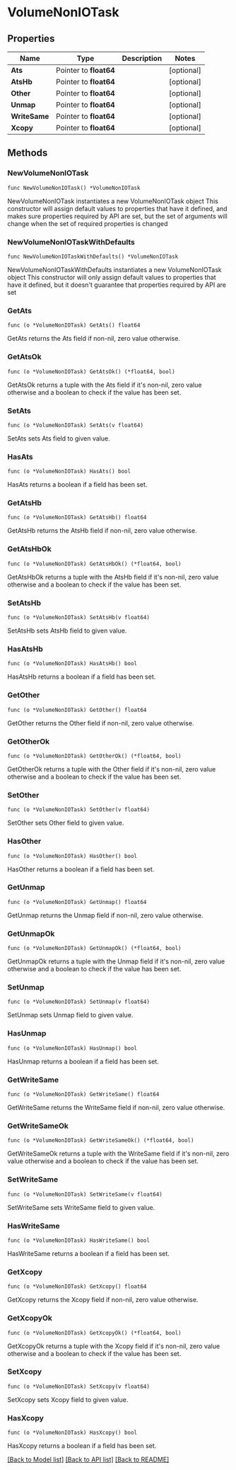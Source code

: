 # VolumeNonIOTask

## Properties

Name | Type | Description | Notes
------------ | ------------- | ------------- | -------------
**Ats** | Pointer to **float64** |  | [optional] 
**AtsHb** | Pointer to **float64** |  | [optional] 
**Other** | Pointer to **float64** |  | [optional] 
**Unmap** | Pointer to **float64** |  | [optional] 
**WriteSame** | Pointer to **float64** |  | [optional] 
**Xcopy** | Pointer to **float64** |  | [optional] 

## Methods

### NewVolumeNonIOTask

`func NewVolumeNonIOTask() *VolumeNonIOTask`

NewVolumeNonIOTask instantiates a new VolumeNonIOTask object
This constructor will assign default values to properties that have it defined,
and makes sure properties required by API are set, but the set of arguments
will change when the set of required properties is changed

### NewVolumeNonIOTaskWithDefaults

`func NewVolumeNonIOTaskWithDefaults() *VolumeNonIOTask`

NewVolumeNonIOTaskWithDefaults instantiates a new VolumeNonIOTask object
This constructor will only assign default values to properties that have it defined,
but it doesn't guarantee that properties required by API are set

### GetAts

`func (o *VolumeNonIOTask) GetAts() float64`

GetAts returns the Ats field if non-nil, zero value otherwise.

### GetAtsOk

`func (o *VolumeNonIOTask) GetAtsOk() (*float64, bool)`

GetAtsOk returns a tuple with the Ats field if it's non-nil, zero value otherwise
and a boolean to check if the value has been set.

### SetAts

`func (o *VolumeNonIOTask) SetAts(v float64)`

SetAts sets Ats field to given value.

### HasAts

`func (o *VolumeNonIOTask) HasAts() bool`

HasAts returns a boolean if a field has been set.

### GetAtsHb

`func (o *VolumeNonIOTask) GetAtsHb() float64`

GetAtsHb returns the AtsHb field if non-nil, zero value otherwise.

### GetAtsHbOk

`func (o *VolumeNonIOTask) GetAtsHbOk() (*float64, bool)`

GetAtsHbOk returns a tuple with the AtsHb field if it's non-nil, zero value otherwise
and a boolean to check if the value has been set.

### SetAtsHb

`func (o *VolumeNonIOTask) SetAtsHb(v float64)`

SetAtsHb sets AtsHb field to given value.

### HasAtsHb

`func (o *VolumeNonIOTask) HasAtsHb() bool`

HasAtsHb returns a boolean if a field has been set.

### GetOther

`func (o *VolumeNonIOTask) GetOther() float64`

GetOther returns the Other field if non-nil, zero value otherwise.

### GetOtherOk

`func (o *VolumeNonIOTask) GetOtherOk() (*float64, bool)`

GetOtherOk returns a tuple with the Other field if it's non-nil, zero value otherwise
and a boolean to check if the value has been set.

### SetOther

`func (o *VolumeNonIOTask) SetOther(v float64)`

SetOther sets Other field to given value.

### HasOther

`func (o *VolumeNonIOTask) HasOther() bool`

HasOther returns a boolean if a field has been set.

### GetUnmap

`func (o *VolumeNonIOTask) GetUnmap() float64`

GetUnmap returns the Unmap field if non-nil, zero value otherwise.

### GetUnmapOk

`func (o *VolumeNonIOTask) GetUnmapOk() (*float64, bool)`

GetUnmapOk returns a tuple with the Unmap field if it's non-nil, zero value otherwise
and a boolean to check if the value has been set.

### SetUnmap

`func (o *VolumeNonIOTask) SetUnmap(v float64)`

SetUnmap sets Unmap field to given value.

### HasUnmap

`func (o *VolumeNonIOTask) HasUnmap() bool`

HasUnmap returns a boolean if a field has been set.

### GetWriteSame

`func (o *VolumeNonIOTask) GetWriteSame() float64`

GetWriteSame returns the WriteSame field if non-nil, zero value otherwise.

### GetWriteSameOk

`func (o *VolumeNonIOTask) GetWriteSameOk() (*float64, bool)`

GetWriteSameOk returns a tuple with the WriteSame field if it's non-nil, zero value otherwise
and a boolean to check if the value has been set.

### SetWriteSame

`func (o *VolumeNonIOTask) SetWriteSame(v float64)`

SetWriteSame sets WriteSame field to given value.

### HasWriteSame

`func (o *VolumeNonIOTask) HasWriteSame() bool`

HasWriteSame returns a boolean if a field has been set.

### GetXcopy

`func (o *VolumeNonIOTask) GetXcopy() float64`

GetXcopy returns the Xcopy field if non-nil, zero value otherwise.

### GetXcopyOk

`func (o *VolumeNonIOTask) GetXcopyOk() (*float64, bool)`

GetXcopyOk returns a tuple with the Xcopy field if it's non-nil, zero value otherwise
and a boolean to check if the value has been set.

### SetXcopy

`func (o *VolumeNonIOTask) SetXcopy(v float64)`

SetXcopy sets Xcopy field to given value.

### HasXcopy

`func (o *VolumeNonIOTask) HasXcopy() bool`

HasXcopy returns a boolean if a field has been set.


[[Back to Model list]](../README.md#documentation-for-models) [[Back to API list]](../README.md#documentation-for-api-endpoints) [[Back to README]](../README.md)


